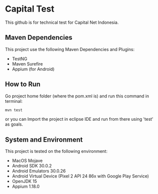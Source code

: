 # Capital Test

This github is for technical test for Capital Net Indonesia. 

## Maven Dependencies
This project use the following Maven Dependencies and Plugins:
* TestNG
* Maven Surefire 
* Appium (for Android)

## How to Run
Go project home folder (where the pom.xml is) and run this command in terminal:
```bash
mvn test
```
or you can Import the project in eclipse IDE and run from there using 'test' as goals.

## System and Environment
This project is tested on the following environment:
* MacOS Mojave
* Android SDK 30.0.2
* Android Emulators 30.0.26
* Android Virtual Device (Pixel 2 API 24 86x with Google Play Service)
* OpenJDK 15
* Appium 1.18.0